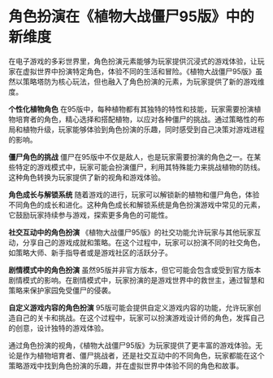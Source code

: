 # 角色扮演在《植物大战僵尸95版》中的新维度

在电子游戏的多彩世界里，角色扮演元素能够为玩家提供沉浸式的游戏体验，让玩家在虚拟世界中扮演特定角色，体验不同的生活和冒险。《植物大战僵尸95版》虽然以策略塔防为核心玩法，但也融入了角色扮演的元素，为玩家提供了新的游戏维度。

**个性化植物角色**
在95版中，每种植物都有其独特的特性和技能，玩家需要扮演植物培育者的角色，精心选择和搭配植物，以应对各种僵尸的挑战。通过策略性的布局和植物升级，玩家能够体验到角色扮演的乐趣，同时感受到自己决策对游戏进程的影响。

**僵尸角色的挑战**
僵尸在95版中不仅是敌人，也是玩家需要扮演的角色之一。在某些特定的游戏模式中，玩家可能会扮演僵尸，利用其特殊能力来挑战植物的防线。这种角色转换为玩家提供了新的视角和游戏体验。

**角色成长与解锁系统**
随着游戏的进行，玩家可以解锁新的植物和僵尸角色，体验不同角色的成长和进化。这种角色成长和解锁系统是角色扮演游戏中常见的元素，它鼓励玩家持续参与游戏，探索更多角色的可能性。

**社交互动中的角色扮演**
《植物大战僵尸95版》的社交功能允许玩家与其他玩家互动，分享自己的游戏成就和策略。在这个过程中，玩家可以扮演不同的社交角色，如策略大师、新手指导者或是游戏社区的活跃分子。

**剧情模式中的角色扮演**
虽然95版并非官方版本，但它可能会包含或受到官方版本剧情模式的影响。在剧情模式中，玩家扮演的是游戏世界中的救世主，通过智慧和策略来保护家园免受僵尸的侵袭。

**自定义游戏内容的角色扮演**
95版可能会提供自定义游戏内容的功能，允许玩家创造自己的关卡和挑战。在这个过程中，玩家可以扮演游戏设计师的角色，发挥自己的创意，设计独特的游戏体验。

通过角色扮演的视角，《植物大战僵尸95版》为玩家提供了更丰富的游戏体验。无论是作为植物培育者、僵尸挑战者，还是社交互动中的不同角色，玩家都能在这个策略游戏中找到角色扮演的乐趣，并在虚拟世界中体验不同的角色和故事。
